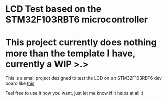 # LCD Test based on the STM32F103RBT6 microcontroller

# This project currently does nothing more than the template I have, currently a WIP >.>

This is a small project designed to test the LCD on an STM32F103RBT6 dev board like [this](http://www.ebay.com/itm/STM32F103RBT6-Development-Board-W-2-8-TFT-Module-True-Color-Touch-Screen-Panel-/251075980222?pt=LH_DefaultDomain_0&hash=item3a754b6bbe)

Feel free to use it how you want, just let me know if it helps at all :)

